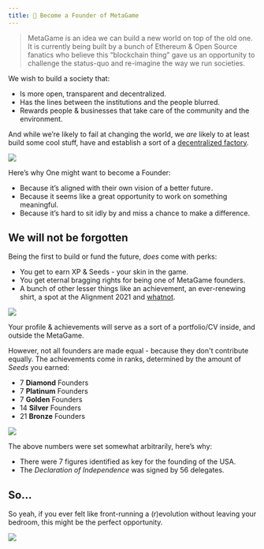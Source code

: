 ```yaml
---
title: 👑 Become a Founder of MetaGame
---
```


>MetaGame is an idea we can build a new world on top of the old one.  
It is currently being built by a bunch of Ethereum & Open Source fanatics who believe this “blockchain thing” gave us an opportunity to challenge the status-quo and re-imagine the way we run societies.

We wish to build a society that:

-   Is more open, transparent and decentralized.
-   Has the lines between the institutions and the people blurred.
-   Rewards people & businesses that take care of the community and the environment.
    

And while we’re likely to fail at changing the world, we _are_ likely to at least build some cool stuff, have and establish a  sort of a [decentralized factory](https://metagame.substack.com/p/narrative-1-a-decentralized-factory).



[![](https://cdn.substack.com/image/fetch/w_1456,c_limit,f_auto,q_auto:good/https%3A%2F%2Fbucketeer-e05bbc84-baa3-437e-9518-adb32be77984.s3.amazonaws.com%2Fpublic%2Fimages%2Fea63f8c4-399f-4668-a0c8-a47f3756dc0a_873x489.png)](https://cdn.substack.com/image/fetch/c_limit,f_auto,q_auto:good/https%3A%2F%2Fbucketeer-e05bbc84-baa3-437e-9518-adb32be77984.s3.amazonaws.com%2Fpublic%2Fimages%2Fea63f8c4-399f-4668-a0c8-a47f3756dc0a_873x489.png)

Here’s why One might want to become a Founder:

-   Because it’s aligned with their own vision of a better future .
- Because it seems like a great opportunity to work on something meaningful.
-   Because it’s hard to sit idly by and miss a chance to make a difference.
    

## **We will not be forgotten**
Being the first to build or fund the future, _does_ come with perks:

-   You get to earn XP & Seeds - your skin in the game.
-   You get eternal bragging rights for being one of MetaGame founders. 
- A bunch of other lesser things like an achievement, an ever-renewing shirt, a spot at the Alignment 2021 and [whatnot](https://forum.metagame.wtf/t/why-hodl-seeds/187).
    

[![](https://cdn.substack.com/image/fetch/w_1456,c_limit,f_auto,q_auto:good/https%3A%2F%2Fbucketeer-e05bbc84-baa3-437e-9518-adb32be77984.s3.amazonaws.com%2Fpublic%2Fimages%2F65783501-3028-469f-9c56-006f65a8ac99_423x651.png)](https://cdn.substack.com/image/fetch/c_limit,f_auto,q_auto:good/https%3A%2F%2Fbucketeer-e05bbc84-baa3-437e-9518-adb32be77984.s3.amazonaws.com%2Fpublic%2Fimages%2F65783501-3028-469f-9c56-006f65a8ac99_423x651.png)

Your profile & achievements will serve as a sort of a portfolio/CV inside, and outside the MetaGame. 

However, not all founders are made equal - because they don't contribute equally.
The achievements come in ranks, determined by the amount of _Seeds_ you earned:

-   7 **Diamond** Founders
-   7 **Platinum** Founders
-   7 **Golden** Founders
-   14 **Silver** Founders
-   21 **Bronze** Founders
    

[![](https://cdn.substack.com/image/fetch/w_1456,c_limit,f_auto,q_auto:good/https%3A%2F%2Fbucketeer-e05bbc84-baa3-437e-9518-adb32be77984.s3.amazonaws.com%2Fpublic%2Fimages%2F0ba3f285-bb4a-40be-be21-ec77637f9a86_637x197.png)](https://cdn.substack.com/image/fetch/c_limit,f_auto,q_auto:good/https%3A%2F%2Fbucketeer-e05bbc84-baa3-437e-9518-adb32be77984.s3.amazonaws.com%2Fpublic%2Fimages%2F0ba3f285-bb4a-40be-be21-ec77637f9a86_637x197.png)

The above numbers were set somewhat arbitrarily, here’s why:

-   There were 7 figures identified as key for the founding of the USA.
-   The _Declaration of Independence_ was signed by 56 delegates.
    
## So…
So yeah, if you ever felt like front-running a (r)evolution without leaving your bedroom, this might be the perfect opportunity.

[![](https://cdn.substack.com/image/fetch/w_1456,c_limit,f_auto,q_auto:good/https%3A%2F%2Fbucketeer-e05bbc84-baa3-437e-9518-adb32be77984.s3.amazonaws.com%2Fpublic%2Fimages%2Feb85696f-5f58-4c67-9e67-f9132c5ce6bc_881x610.png)](https://cdn.substack.com/image/fetch/c_limit,f_auto,q_auto:good/https%3A%2F%2Fbucketeer-e05bbc84-baa3-437e-9518-adb32be77984.s3.amazonaws.com%2Fpublic%2Fimages%2Feb85696f-5f58-4c67-9e67-f9132c5ce6bc_881x610.png)
